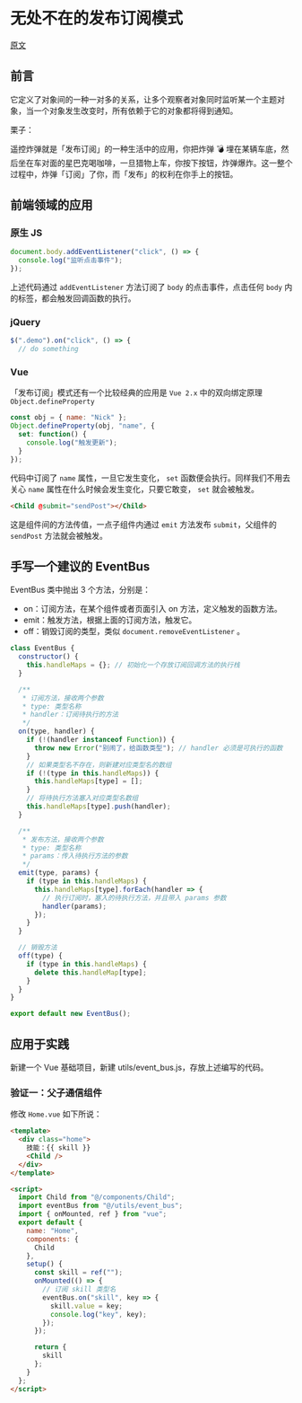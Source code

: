 # 无处不在的发布订阅模式

[原文](https://juejin.cn/post/6913719524516691975)

## 前言

它定义了对象间的一种一对多的关系，让多个观察者对象同时监听某一个主题对象，当一个对象发生改变时，所有依赖于它的对象都将得到通知。

栗子：

遥控炸弹就是「发布订阅」的一种生活中的应用，你把炸弹 💣 埋在某辆车底，然后坐在车对面的星巴克喝咖啡，一旦猎物上车，你按下按钮，炸弹爆炸。这一整个过程中，炸弹「订阅」了你，而「发布」的权利在你手上的按钮。

## 前端领域的应用

### 原生 JS

```js
document.body.addEventListener("click", () => {
  console.log("监听点击事件");
});
```

上述代码通过 `addEventListener` 方法订阅了 `body` 的点击事件，点击任何 `body` 内的标签，都会触发回调函数的执行。

### jQuery

```js
$(".demo").on("click", () => {
  // do something
```

### Vue

「发布订阅」模式还有一个比较经典的应用是 `Vue 2.x` 中的双向绑定原理 `Object.defineProperty`

```js
const obj = { name: "Nick" };
Object.defineProperty(obj, "name", {
  set: function() {
    console.log("触发更新");
  }
});
```

代码中订阅了 `name` 属性，一旦它发生变化， `set` 函数便会执行。同样我们不用去关心 `name` 属性在什么时候会发生变化，只要它敢变， `set` 就会被触发。

```html
<Child @submit="sendPost"></Child>
```

这是组件间的方法传值，一点子组件内通过 `emit` 方法发布 `submit`，父组件的 `sendPost` 方法就会被触发。

## 手写一个建议的 EventBus

EventBus 类中抛出 3 个方法，分别是：

- on：订阅方法，在某个组件或者页面引入 on 方法，定义触发的函数方法。
- emit：触发方法，根据上面的订阅方法，触发它。
- off：销毁订阅的类型，类似 `document.removeEventListener` 。

```js
class EventBus {
  constructor() {
    this.handleMaps = {}; // 初始化一个存放订阅回调方法的执行栈
  }

  /**
   * 订阅方法，接收两个参数
   * type: 类型名称
   * handler：订阅待执行的方法
   */
  on(type, handler) {
    if (!(handler instanceof Function)) {
      throw new Error("别闹了，给函数类型"); // handler 必须是可执行的函数
    }
    // 如果类型名不存在，则新建对应类型名的数组
    if (!(type in this.handleMaps)) {
      this.handleMaps[type] = [];
    }
    // 将待执行方法塞入对应类型名数组
    this.handleMaps[type].push(handler);
  }

  /**
   * 发布方法，接收两个参数
   * type: 类型名称
   * params：传入待执行方法的参数
   */
  emit(type, params) {
    if (type in this.handleMaps) {
      this.handleMaps[type].forEach(handler => {
        // 执行订阅时，塞入的待执行方法，并且带入 params 参数
        handler(params);
      });
    }
  }

  // 销毁方法
  off(type) {
    if (type in this.handleMaps) {
      delete this.handleMap[type];
    }
  }
}

export default new EventBus();
```

## 应用于实践

新建一个 Vue 基础项目，新建 utils/event_bus.js，存放上述编写的代码。

### 验证一：父子通信组件

修改 `Home.vue` 如下所说：

```html
<template>
  <div class="home">
    技能：{{ skill }}
    <Child />
  </div>
</template>

<script>
  import Child from "@/components/Child";
  import eventBus from "@/utils/event_bus";
  import { onMounted, ref } from "vue";
  export default {
    name: "Home",
    components: {
      Child
    },
    setup() {
      const skill = ref("");
      onMounted(() => {
        // 订阅 skill 类型名
        eventBus.on("skill", key => {
          skill.value = key;
          console.log("key", key);
        });
      });

      return {
        skill
      };
    }
  };
</script>
```
